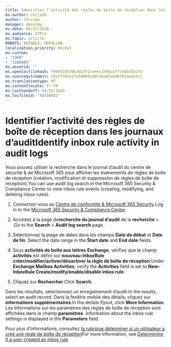 ```yaml
---
title: Identifier l’activité des règles de boîte de réception dans les journaux d’audit
ms.author: chrisda
author: chrisda
manager: dansimp
ms.date: 04/21/2020
ms.audience: ITPro
ms.topic: article
ROBOTS: NOINDEX, NOFOLLOW
localization_priority: Normal
ms.custom:
- "1368"
- "3100005"
ms.assetid: ''
ms.openlocfilehash: f946510539b3d28f2ceeec1546cbffce8bd352fd
ms.sourcegitcommit: 55eff703a17e500681d8fa6a87eb067019ade3cc
ms.translationtype: MT
ms.contentlocale: fr-FR
ms.lasthandoff: 04/22/2020
ms.locfileid: "43716422"
---
```

# <a name="identify-inbox-rule-activity-in-audit-logs"></a><span data-ttu-id="31f7a-102">Identifier l’activité des règles de boîte de réception dans les journaux d’audit</span><span class="sxs-lookup"><span data-stu-id="31f7a-102">Identify inbox rule activity in audit logs</span></span>

<span data-ttu-id="31f7a-103">Vous pouvez utiliser la recherche dans le journal d’audit du centre de sécurité & de Microsoft 365 pour afficher les événements de règles de boîte de réception (création, modification et suppression de règles de boîte de réception).</span><span class="sxs-lookup"><span data-stu-id="31f7a-103">You can use audit log search in the Microsoft 365 Security & Compliance Center to view inbox rule events (creating, modifying, and deleting inbox rules).</span></span>

1. <span data-ttu-id="31f7a-104">Connectez-vous au [Centre de conformité & Microsoft 365 Security](https://protection.office.com/).</span><span class="sxs-lookup"><span data-stu-id="31f7a-104">Log in to the [Microsoft 365 Security & Compliance Center](https://protection.office.com/).</span></span>

2. <span data-ttu-id="31f7a-105">Accédez à la page de**recherche du journal d’audit** de la **recherche** > .</span><span class="sxs-lookup"><span data-stu-id="31f7a-105">Go to the **Search** > **Audit log search** page.</span></span>

3. <span data-ttu-id="31f7a-106">Sélectionnez la plage de dates dans les champs **Date de début** et **Date de fin** .</span><span class="sxs-lookup"><span data-stu-id="31f7a-106">Select the date range in the **Start date** and **End date** fields.</span></span>

4. <span data-ttu-id="31f7a-107">Sous **activités de boîte aux lettres Exchange**, vérifiez que le champ **activités** est défini sur **nouveau-InboxRule créer/modifier/activer/désactiver la règle de boîte de réception**.</span><span class="sxs-lookup"><span data-stu-id="31f7a-107">Under **Exchange Mailbox Activities**, verify the **Activities** field is set to **New-InboxRule Create/modify/enable/disable inbox rule**.</span></span>

5. <span data-ttu-id="31f7a-108">Cliquez sur **Rechercher**.</span><span class="sxs-lookup"><span data-stu-id="31f7a-108">Click **Search**.</span></span>

<span data-ttu-id="31f7a-109">Dans les résultats, sélectionnez un enregistrement d’audit.</span><span class="sxs-lookup"><span data-stu-id="31f7a-109">In the results, select an audit record.</span></span> <span data-ttu-id="31f7a-110">Dans la fenêtre mobile des détails, cliquez sur **informations supplémentaires**.</span><span class="sxs-lookup"><span data-stu-id="31f7a-110">In the details flyout, click **More Information**.</span></span> <span data-ttu-id="31f7a-111">Les informations sur les paramètres des règles de boîte de réception sont affichées dans le champ **paramètres** .</span><span class="sxs-lookup"><span data-stu-id="31f7a-111">Information about the inbox rule settings is displayed in the **Parameters** field.</span></span>

<span data-ttu-id="31f7a-112">Pour plus d’informations, consultez [la rubrique déterminer si un utilisateur a créé une règle de boîte de réception](https://docs.microsoft.com//office365/securitycompliance/auditing-troubleshooting-scenarios#determining-if-a-user-created-an-inbox-rule)</span><span class="sxs-lookup"><span data-stu-id="31f7a-112">For more information, see [Determining if a user created an inbox rule](https://docs.microsoft.com//office365/securitycompliance/auditing-troubleshooting-scenarios#determining-if-a-user-created-an-inbox-rule)</span></span>
